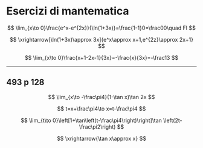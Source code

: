 # Esercizi di mantematica

$$
\lim_{x\to 0}\frac{e^x-e^{2x}}{\ln(1+3x)}=\frac{1-1}0=\frac00\quad FI
$$

$$
\xrightarrow[\ln(1+3x)\approx 3x]{e^x\approx x+1,e^{2z}\approx 2x+1}
$$

$$
\lim_{x\to 0}\frac{x+1-2x-1}{3x}=-\frac{x}{3x}=-\frac13
$$

---
## 493 p 128
$$
\lim_{x\to -\frac\pi4}(1-\tan x)\tan 2x
$$

$$
t=x+\frac\pi4\to x=t-\frac\pi4
$$

$$
\lim_{t\to 0}\left[1+\tan\left(t-\frac\pi4\right)\right]\tan \left(2t-\frac\pi2\right)
$$

$$
\xrightarrow{\tan x\approx x}
$$
<!--stackedit_data:
eyJoaXN0b3J5IjpbLTE3Nzk0ODM4NDRdfQ==
-->